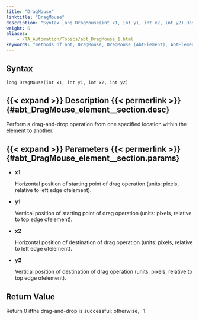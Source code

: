 ```yaml
--- 
title: "DragMouse"
linktitle: "DragMouse"
description: "Syntax long DragMouse(int x1, int y1, int x2, int y2) Description Perform a drag-and-drop operation from one specified location within the element to another. Parameters x1 Horizontal position of ..."
weight: 6
aliases: 
    - /TA_Automation/Topics/abt_DragMouse_1.html
keywords: "methods of abt, DragMouse, DragMouse (AbtElement), AbtElement, dragmouse, abtentity dragmouse, mouse drage inside control, drag and drop within control, drag and drop HTML element"
---
```


## Syntax

`long DragMouse(int x1, int y1, int x2, int y2)`

## {{< expand >}} Description {{< permerlink >}} {#abt_DragMouse_element__section.desc} 

Perform a drag-and-drop operation from one specified location within the element to another.

## {{< expand >}} Parameters {{< permerlink >}} {#abt_DragMouse_element__section.params} 

-   **x1**

    Horizontal position of starting point of drag operation \(units: pixels, relative to left edge ofelement\).

-   **y1**

    Vertical position of starting point of drag operation \(units: pixels, relative to top edge ofelement\).

-   **x2**

    Horizontal position of destination of drag operation \(units: pixels, relative to left edge ofelement\).

-   **y2**

    Vertical position of destination of drag operation \(units: pixels, relative to top edge ofelement\).


## Return Value

Return 0 ifthe drag-and-drop is successful; otherwise, -1.




